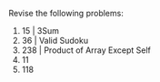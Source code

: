 Revise the following problems: 
1. 15 | 3Sum
2. 36 | Valid Sudoku
3. 238 | Product of Array Except Self
4. 11
5. 118